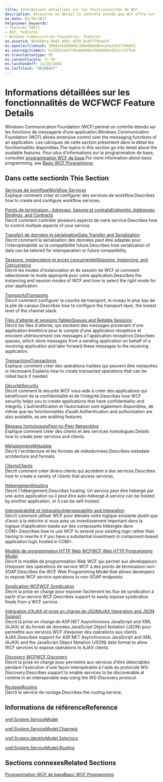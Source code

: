 ```yaml
---
title: Informations détaillées sur les fonctionnalités de WCF
description: Découvrez en détail le contrôle étendu que WCF offre sur les fonctions de messagerie d’une application.
ms.date: 03/30/2017
helpviewer_keywords:
- features [WCF]
- WCF, features
- Windows Communication Foundation, features
ms.assetid: 9b4368ca-0bd3-40dc-a539-bcd5779cee5f
ms.openlocfilehash: 30b8acb3b89b8c28be0b8d0b4ce5a1d1d734b055
ms.sourcegitcommit: bc293b14af795e0e999e3304dd40c0222cf2ffe4
ms.translationtype: MT
ms.contentlocale: fr-FR
ms.lasthandoff: 11/26/2020
ms.locfileid: "96280427"
---
```

# <a name="wcf-feature-details"></a><span data-ttu-id="b90ba-103">Informations détaillées sur les fonctionnalités de WCF</span><span class="sxs-lookup"><span data-stu-id="b90ba-103">WCF Feature Details</span></span>

<span data-ttu-id="b90ba-104">Windows Communication Foundation (WCF) permet un contrôle étendu sur les fonctions de messagerie d’une application.</span><span class="sxs-lookup"><span data-stu-id="b90ba-104">Windows Communication Foundation (WCF) allows extensive control over the messaging functions of an application.</span></span> <span data-ttu-id="b90ba-105">Les rubriques de cette section présentent dans le détail les fonctionnalités disponibles.</span><span class="sxs-lookup"><span data-stu-id="b90ba-105">The topics in this section go into detail about the available features.</span></span> <span data-ttu-id="b90ba-106">Pour plus d’informations sur la programmation de base, consultez [programmation WCF de base](../basic-wcf-programming.md).</span><span class="sxs-lookup"><span data-stu-id="b90ba-106">For more information about basic programming, see [Basic WCF Programming](../basic-wcf-programming.md).</span></span>  
  
## <a name="in-this-section"></a><span data-ttu-id="b90ba-107">Dans cette section</span><span class="sxs-lookup"><span data-stu-id="b90ba-107">In This Section</span></span>  

 [<span data-ttu-id="b90ba-108">Services de workflow</span><span class="sxs-lookup"><span data-stu-id="b90ba-108">Workflow Services</span></span>](workflow-services.md)  
 <span data-ttu-id="b90ba-109">Explique comment créer et configurer des services de workflow.</span><span class="sxs-lookup"><span data-stu-id="b90ba-109">Describes how to create and configure workflow services.</span></span>  
  
 [<span data-ttu-id="b90ba-110">Points de terminaison : Adresses, liaisons et contrats</span><span class="sxs-lookup"><span data-stu-id="b90ba-110">Endpoints: Addresses, Bindings, and Contracts</span></span>](endpoints-addresses-bindings-and-contracts.md)  
 <span data-ttu-id="b90ba-111">Décrit comment contrôler plusieurs aspects de votre service.</span><span class="sxs-lookup"><span data-stu-id="b90ba-111">Describes how to control multiple aspects of your service.</span></span>  
  
 [<span data-ttu-id="b90ba-112">Transfert de données et sérialisation</span><span class="sxs-lookup"><span data-stu-id="b90ba-112">Data Transfer and Serialization</span></span>](data-transfer-and-serialization.md)  
 <span data-ttu-id="b90ba-113">Décrit comment la sérialisation des données peut être adaptée pour l'interopérabilité ou la compatibilité future.</span><span class="sxs-lookup"><span data-stu-id="b90ba-113">Describes how serialization of data can be tailored for interoperation or future compatibility.</span></span>  
  
 [<span data-ttu-id="b90ba-114">Sessions, instanciation et accès concurrentiel</span><span class="sxs-lookup"><span data-stu-id="b90ba-114">Sessions, Instancing, and Concurrency</span></span>](sessions-instancing-and-concurrency.md)  
 <span data-ttu-id="b90ba-115">Décrit les modes d’instanciation et de session de WCF et comment sélectionner le mode approprié pour votre application.</span><span class="sxs-lookup"><span data-stu-id="b90ba-115">Describes the instancing and session modes of WCF and how to select the right mode for your application.</span></span>  
  
 [<span data-ttu-id="b90ba-116">Transports</span><span class="sxs-lookup"><span data-stu-id="b90ba-116">Transports</span></span>](transports.md)  
 <span data-ttu-id="b90ba-117">Décrit comment configurer la couche de transport, le niveau le plus bas de la pile de canaux.</span><span class="sxs-lookup"><span data-stu-id="b90ba-117">Describes how to configure the transport layer, the lowest level of the channel stack.</span></span>  
  
 [<span data-ttu-id="b90ba-118">Files d'attente et sessions fiables</span><span class="sxs-lookup"><span data-stu-id="b90ba-118">Queues and Reliable Sessions</span></span>](queues-and-reliable-sessions.md)  
 <span data-ttu-id="b90ba-119">Décrit les files d'attente, qui stockent des messages provenant d'une application émettrice pour le compte d'une application réceptrice et envoient ultérieurement ces messages à l'application réceptrice.</span><span class="sxs-lookup"><span data-stu-id="b90ba-119">Describes queues, which store messages from a sending application on behalf of a receiving application and later forward these messages to the receiving application.</span></span>  
  
 [<span data-ttu-id="b90ba-120">Transactions</span><span class="sxs-lookup"><span data-stu-id="b90ba-120">Transactions</span></span>](transactions-in-wcf.md)  
 <span data-ttu-id="b90ba-121">Explique comment créer des opérations traitées qui peuvent être restaurées si nécessaire.</span><span class="sxs-lookup"><span data-stu-id="b90ba-121">Explains how to create transacted operations that can be rolled back if needed.</span></span>  
  
 [<span data-ttu-id="b90ba-122">Sécurité</span><span class="sxs-lookup"><span data-stu-id="b90ba-122">Security</span></span>](security.md)  
 <span data-ttu-id="b90ba-123">Décrit comment la sécurité WCF vous aide à créer des applications qui bénéficient de la confidentialité et de l’intégrité.</span><span class="sxs-lookup"><span data-stu-id="b90ba-123">Describes how WCF security helps you to create applications that have confidentiality and integrity.</span></span> <span data-ttu-id="b90ba-124">L’authentification et l’autorisation sont également disponibles, de même que les fonctionnalités d’audit.</span><span class="sxs-lookup"><span data-stu-id="b90ba-124">Authentication and authorization are also available, as are auditing features.</span></span>  
  
 [<span data-ttu-id="b90ba-125">Réseaux homologues</span><span class="sxs-lookup"><span data-stu-id="b90ba-125">Peer-to-Peer Networking</span></span>](peer-to-peer-networking.md)  
 <span data-ttu-id="b90ba-126">Explique comment créer des clients et des services homologues.</span><span class="sxs-lookup"><span data-stu-id="b90ba-126">Details how to create peer services and clients.</span></span>  
  
 [<span data-ttu-id="b90ba-127">Métadonnées</span><span class="sxs-lookup"><span data-stu-id="b90ba-127">Metadata</span></span>](metadata.md)  
 <span data-ttu-id="b90ba-128">Décrit l'architecture et les formats de métadonnées.</span><span class="sxs-lookup"><span data-stu-id="b90ba-128">Describes metadata architecture and formats.</span></span>  
  
 [<span data-ttu-id="b90ba-129">Clients</span><span class="sxs-lookup"><span data-stu-id="b90ba-129">Clients</span></span>](clients.md)  
 <span data-ttu-id="b90ba-130">Décrit comment créer divers clients qui accèdent à des services.</span><span class="sxs-lookup"><span data-stu-id="b90ba-130">Describes how to create a variety of clients that access services.</span></span>  
  
 [<span data-ttu-id="b90ba-131">Hébergement</span><span class="sxs-lookup"><span data-stu-id="b90ba-131">Hosting</span></span>](hosting.md)  
 <span data-ttu-id="b90ba-132">Décrit l'hébergement.</span><span class="sxs-lookup"><span data-stu-id="b90ba-132">Describes hosting.</span></span> <span data-ttu-id="b90ba-133">Un service peut être hébergé par une autre application ou il peut être auto-hébergé.</span><span class="sxs-lookup"><span data-stu-id="b90ba-133">A service can be hosted by another application, or it can be self-hosted.</span></span>  
  
 [<span data-ttu-id="b90ba-134">Interopérabilité et intégration</span><span class="sxs-lookup"><span data-stu-id="b90ba-134">Interoperability and Integration</span></span>](interoperability-and-integration.md)  
 <span data-ttu-id="b90ba-135">Décrit comment utiliser WCF pour étendre votre logique existante plutôt que d’avoir à la réécrire si vous avez un investissement important dans la logique d’application basée sur des composants hébergée dans COM+.</span><span class="sxs-lookup"><span data-stu-id="b90ba-135">Describes how to use WCF to extend your existing logic rather than having to rewrite it if you have a substantial investment in component-based application logic hosted in COM+.</span></span>  
  
 [<span data-ttu-id="b90ba-136">Modèle de programmation HTTP Web WCF</span><span class="sxs-lookup"><span data-stu-id="b90ba-136">WCF Web HTTP Programming Model</span></span>](wcf-web-http-programming-model.md)  
 <span data-ttu-id="b90ba-137">Décrit le modèle de programmation Web WCF qui permet aux développeurs d’exposer des opérations de service WCF à des points de terminaison non-SOAP.</span><span class="sxs-lookup"><span data-stu-id="b90ba-137">Describes the WCF Web Programming Model that allows developers to expose WCF service operations to non-SOAP endpoints.</span></span>  
  
 [<span data-ttu-id="b90ba-138">Syndication WCF</span><span class="sxs-lookup"><span data-stu-id="b90ba-138">WCF Syndication</span></span>](wcf-syndication.md)  
 <span data-ttu-id="b90ba-139">Décrit la prise en charge pour exposer facilement les flux de syndication à partir d’un service WCF.</span><span class="sxs-lookup"><span data-stu-id="b90ba-139">Describes support to easily expose syndication feeds from a WCF service.</span></span>  
  
 [<span data-ttu-id="b90ba-140">Intégration d'AJAX et prise en charge de JSON</span><span class="sxs-lookup"><span data-stu-id="b90ba-140">AJAX Integration and JSON Support</span></span>](ajax-integration-and-json-support.md)  
 <span data-ttu-id="b90ba-141">Décrit la prise en charge de ASP.NET Asynchronous JavaScript and XML (AJAX) et du format de données JavaScript Object Notation (JSON) pour permettre aux services WCF d’exposer des opérations aux clients AJAX.</span><span class="sxs-lookup"><span data-stu-id="b90ba-141">Describes support for ASP.NET Asynchronous JavaScript and XML (AJAX) and the JavaScript Object Notation (JSON) data format to allow WCF services to expose operations to AJAX clients.</span></span>  
  
 [<span data-ttu-id="b90ba-142">Discovery WCF</span><span class="sxs-lookup"><span data-stu-id="b90ba-142">WCF Discovery</span></span>](wcf-discovery.md)  
 <span data-ttu-id="b90ba-143">Décrit la prise en charge pour permettre aux services d'être détectables pendant l'exécution d'une façon interopérable à l'aide du protocole WS-Discovery.</span><span class="sxs-lookup"><span data-stu-id="b90ba-143">Describes support to enable services to be discoverable at runtime in an interoperable way using the WS-Discovery protocol.</span></span>  
  
 [<span data-ttu-id="b90ba-144">Routage</span><span class="sxs-lookup"><span data-stu-id="b90ba-144">Routing</span></span>](routing.md)  
 <span data-ttu-id="b90ba-145">Décrit le service de routage.</span><span class="sxs-lookup"><span data-stu-id="b90ba-145">Describes the routing service.</span></span>  
  
## <a name="reference"></a><span data-ttu-id="b90ba-146">Informations de référence</span><span class="sxs-lookup"><span data-stu-id="b90ba-146">Reference</span></span>  

 <xref:System.ServiceModel>  
  
 <xref:System.ServiceModel.Channels>  
  
 <xref:System.IdentityModel.Selectors>  
  
 <xref:System.ServiceModel.Routing>  
  
## <a name="related-sections"></a><span data-ttu-id="b90ba-147">Sections connexes</span><span class="sxs-lookup"><span data-stu-id="b90ba-147">Related Sections</span></span>  

 [<span data-ttu-id="b90ba-148">Programmation WCF de base</span><span class="sxs-lookup"><span data-stu-id="b90ba-148">Basic WCF Programming</span></span>](../basic-wcf-programming.md)
